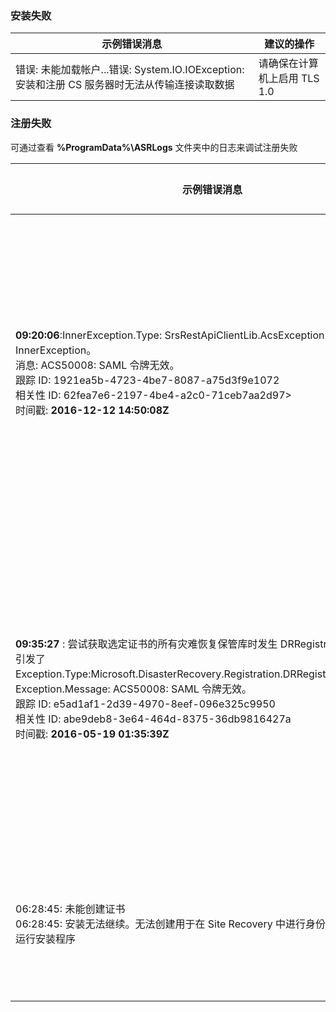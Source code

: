 ### 安装失败
| **示例错误消息** | **建议的操作** |
|--------------------------|------------------------|
|错误: 未能加载帐户...错误: System.IO.IOException: 安装和注册 CS 服务器时无法从传输连接读取数据| 请确保在计算机上启用 TLS 1.0 |

### 注册失败
可通过查看 **%ProgramData%\\ASRLogs** 文件夹中的日志来调试注册失败

| **示例错误消息** | **建议的操作** |
|--------------------------|------------------------|
|**09:20:06**:InnerException.Type: SrsRestApiClientLib.AcsException，InnerException。<br>消息: ACS50008: SAML 令牌无效。<br>跟踪 ID: 1921ea5b-4723-4be7-8087-a75d3f9e1072<br>相关性 ID: 62fea7e6-2197-4be4-a2c0-71ceb7aa2d97><br>时间戳: **2016-12-12 14:50:08Z<br>** | 确保**系统时钟**的时间与**本地时间**之间的偏差不超过 15 分钟。重新运行安装程序以完成注册。|
|**09:35:27** : 尝试获取选定证书的所有灾难恢复保管库时发生 DRRegistrationException: : 引发了 Exception.Type:Microsoft.DisasterRecovery.Registration.DRRegistrationException，Exception.Message: ACS50008: SAML 令牌无效。<br>跟踪 ID: e5ad1af1-2d39-4970-8eef-096e325c9950<br>相关性 ID: abe9deb8-3e64-464d-8375-36db9816427a<br>时间戳: **2016-05-19 01:35:39Z**<br> | 确保**系统时钟**的时间与**本地时间**之间的偏差不超过 15 分钟。重新运行安装程序以完成注册。|
|06:28:45: 未能创建证书<br>06:28:45: 安装无法继续。无法创建用于在 Site Recovery 中进行身份验证的证书。重新运行安装程序 | 确保以**本地管理员**的身份运行安装程序 |

<!---HONumber=Mooncake_0206_2017-->